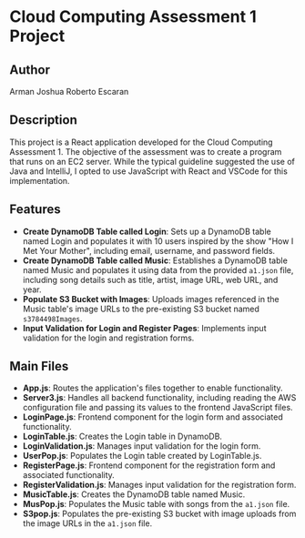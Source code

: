 # Cloud Computing Assessment 1 Project

## Author
Arman Joshua Roberto Escaran

## Description
This project is a React application developed for the Cloud Computing Assessment 1. The objective of the assessment was to create a program that runs on an EC2 server. While the typical guideline suggested the use of Java and IntelliJ, I opted to use JavaScript with React and VSCode for this implementation.

## Features
- **Create DynamoDB Table called Login**: Sets up a DynamoDB table named Login and populates it with 10 users inspired by the show "How I Met Your Mother", including email, username, and password fields.
- **Create DynamoDB Table called Music**: Establishes a DynamoDB table named Music and populates it using data from the provided `a1.json` file, including song details such as title, artist, image URL, web URL, and year.
- **Populate S3 Bucket with Images**: Uploads images referenced in the Music table's image URLs to the pre-existing S3 bucket named `s3784498Images`.
- **Input Validation for Login and Register Pages**: Implements input validation for the login and registration forms.

## Main Files
- **App.js**: Routes the application's files together to enable functionality.
- **Server3.js**: Handles all backend functionality, including reading the AWS configuration file and passing its values to the frontend JavaScript files.
- **LoginPage.js**: Frontend component for the login form and associated functionality.
- **LoginTable.js**: Creates the Login table in DynamoDB.
- **LoginValidation.js**: Manages input validation for the login form.
- **UserPop.js**: Populates the Login table created by LoginTable.js.
- **RegisterPage.js**: Frontend component for the registration form and associated functionality.
- **RegisterValidation.js**: Manages input validation for the registration form.
- **MusicTable.js**: Creates the DynamoDB table named Music.
- **MusPop.js**: Populates the Music table with songs from the `a1.json` file.
- **S3pop.js**: Populates the pre-existing S3 bucket with image uploads from the image URLs in the `a1.json` file.

